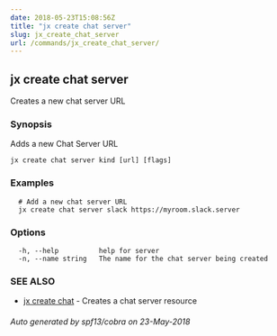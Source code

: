 ```yaml
---
date: 2018-05-23T15:08:56Z
title: "jx create chat server"
slug: jx_create_chat_server
url: /commands/jx_create_chat_server/
---
```

## jx create chat server

Creates a new chat server URL

### Synopsis

Adds a new Chat Server URL

```
jx create chat server kind [url] [flags]
```

### Examples

```
  # Add a new chat server URL
  jx create chat server slack https://myroom.slack.server
```

### Options

```
  -h, --help          help for server
  -n, --name string   The name for the chat server being created
```

### SEE ALSO

* [jx create chat](/commands/jx_create_chat/)	 - Creates a chat server resource

###### Auto generated by spf13/cobra on 23-May-2018
